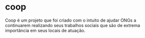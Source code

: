 # coop
Coop é um projeto que foi criado com o intuito de ajudar ONGs a continuarem realizando seus trabalhos sociais que são de extrema importância em seus locais de atuação.
